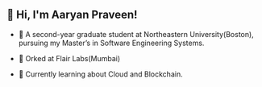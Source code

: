 ## 👋 Hi, I'm Aaryan Praveen!

  - 🌱 A second-year graduate student at Northeastern University(Boston), pursuing my Master’s in Software Engineering Systems.
  
  - 💼  Orked at Flair Labs(Mumbai)
  
  - 🚀 Currently learning about Cloud and Blockchain.

<!--
**aaryanpraveen16/aaryanpraveen16** is a ✨ _special_ ✨ repository because its `README.md` (this file) appears on your GitHub profile.

Here are some ideas to get you started:

- 🔭 I’m currently working on ...
- 🌱 I’m currently learning ...
- 👯 I’m looking to collaborate on ...
- 🤔 I’m looking for help with ...
- 💬 Ask me about ...
- 📫 How to reach me: ...
- 😄 Pronouns: ...
- ⚡ Fun fact: ...
-->
